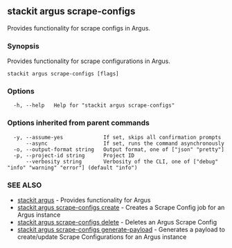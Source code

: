 ## stackit argus scrape-configs

Provides functionality for scrape configs in Argus.

### Synopsis

Provides functionality for scrape configurations in Argus.

```
stackit argus scrape-configs [flags]
```

### Options

```
  -h, --help   Help for "stackit argus scrape-configs"
```

### Options inherited from parent commands

```
  -y, --assume-yes             If set, skips all confirmation prompts
      --async                  If set, runs the command asynchronously
  -o, --output-format string   Output format, one of ["json" "pretty"]
  -p, --project-id string      Project ID
      --verbosity string       Verbosity of the CLI, one of ["debug" "info" "warning" "error"] (default "info")
```

### SEE ALSO

* [stackit argus](./stackit_argus.md)	 - Provides functionality for Argus
* [stackit argus scrape-configs create](./stackit_argus_scrape-configs_create.md)	 - Creates a Scrape Config job for an Argus instance
* [stackit argus scrape-configs delete](./stackit_argus_scrape-configs_delete.md)	 - Deletes an Argus Scrape Config
* [stackit argus scrape-configs generate-payload](./stackit_argus_scrape-configs_generate-payload.md)	 - Generates a payload to create/update Scrape Configurations for an Argus instance 

